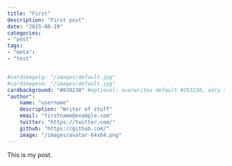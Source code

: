 ```yaml
---
title: "First"
description: "First post"
date: "2015-08-19"
categories:
- "post"
tags:
- "meta":
- "test"


#cardimagelg: "/images/default.jpg"
#cardimagesm: "/images/default.jpg"
cardbackground: "#838238" #optional: overwrites default #263238, only shows when no image specified.
"author":
    name: "username"
    description: "Writer of stuff"
    email: "firstname@example.com"
    twitter: "https://twitter.com/"
    github: "https://github.com/"
    image: "/images/avatar-64x64.png"
---
```


This is my post.
